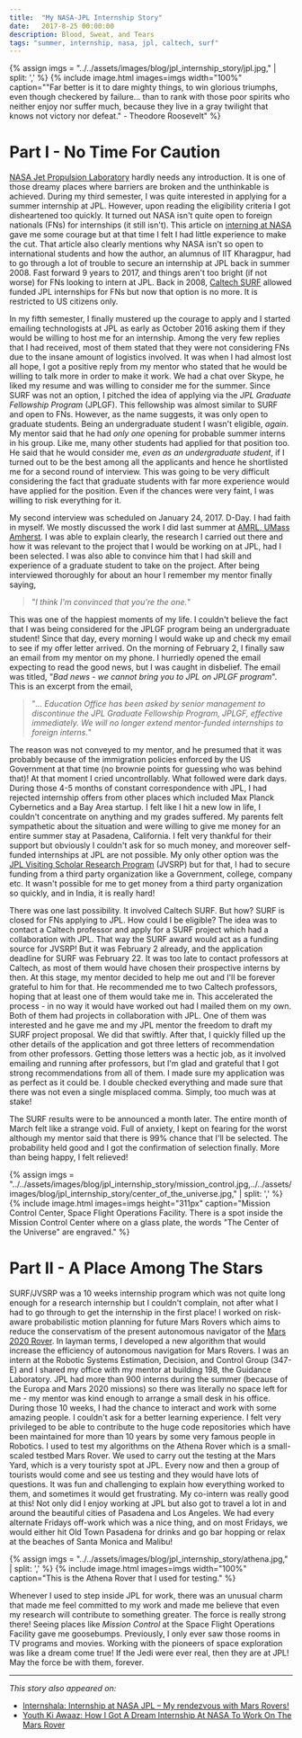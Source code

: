 ```yaml
---
title:  "My NASA-JPL Internship Story"
date:   2017-8-25 00:00:00
description: Blood, Sweat, and Tears
tags: "summer, internship, nasa, jpl, caltech, surf"
---
```


{% assign imgs = "../../assets/images/blog/jpl_internship_story/jpl.jpg," | split: ',' %}
{% include image.html images=imgs width="100%" caption="\"Far better is it to dare mighty things, to win glorious triumphs, even though checkered by failure... than to rank with those poor spirits who neither enjoy nor suffer much, because they live in a gray twilight that knows not victory nor defeat.\" - Theodore Roosevelt" %}<br>

# Part I - No Time For Caution

[NASA Jet Propulsion Laboratory](https://www.jpl.nasa.gov/) hardly needs any introduction. It is one of those dreamy places where barriers are broken and the unthinkable is achieved. During my third semester, I was quite interested in applying for a summer internship at JPL. However, upon reading the eligibility criteria I got disheartened too quickly. It turned out NASA isn't quite open to foreign nationals (FNs) for internships (it still isn't). This article on [interning at NASA](https://www.embibe.com/100marks/how-can-an-indian-get-internship-at-nasa/) gave me some courage but at that time I felt I had little experience to make the cut. That article also clearly mentions why NASA isn't so open to international students and how the author, an alumnus of IIT Kharagpur, had to go through a lot of trouble to secure an internship at JPL back in summer 2008. Fast forward 9 years to 2017, and things aren't too bright (if not worse) for FNs looking to intern at JPL. Back in 2008, [Caltech SURF](http://sfp.caltech.edu/programs/surf/) allowed funded JPL internships for FNs but now that option is no more. It is restricted to US citizens only.

In my fifth semester, I finally mustered up the courage to apply and I started emailing technologists at JPL as early as October 2016 asking them if they would be willing to host me for an internship. Among the very few replies that I had received, most of them stated that they were not considering FNs due to the insane amount of logistics involved. It was when I had almost lost all hope, I got a positive reply from my mentor who stated that he would be willing to talk more in order to make it work. We had a chat over Skype, he liked my resume and was willing to consider me for the summer. Since SURF was not an option, I pitched the idea of applying via the *JPL Graduate Fellowship Program* (JPLGF). This fellowship was almost similar to SURF and open to FNs. However, as the name suggests, it was only open to graduate students. Being an undergraduate student I wasn't eligible, *again*. My mentor said that he had *only one* opening for probable summer interns in his group. Like me, many other students had applied for that position too. He said that he would consider me, *even as an undergraduate student*, if I turned out to be the best among all the applicants and hence he shortlisted me for a second round of interview. This was going to be very difficult considering the fact that graduate students with far more experience would have applied for the position. Even if the chances were very faint, I was willing to risk everything for it.

My second interview was scheduled on January 24, 2017. D-Day. I had faith in myself. We mostly discussed the work I did last summer at [AMRL, UMass Amherst](https://amrl.cs.umass.edu/). I was able to explain clearly, the research I carried out there and how it was relevant to the project that I would be working on at JPL, had I been selected. I was also able to convince him that I had skill and experience of a graduate student to take on the project. After being interviewed thoroughly for about an hour I remember my mentor finally saying,

> "*I think I'm convinced that you're the one.*"

This was one of the happiest moments of my life. I couldn't believe the fact that I was being considered for the JPLGF program being an undergraduate student! Since that day, every morning I would wake up and check my email to see if my offer letter arrived. On the morning of February 2, I finally saw an email from my mentor on my phone. I hurriedly opened the email expecting to read the good news, but I was caught in disbelief. The email was titled, "*Bad news - we cannot bring you to JPL on JPLGF program*". This is an excerpt from the email,

> "*... Education Office has been asked by senior management to discontinue the JPL Graduate Fellowship Program, JPLGF, effective immediately. We will no longer extend mentor-funded internships to foreign interns.*"

The reason was not conveyed to my mentor, and he presumed that it was probably because of the immigration policies enforced by the US Government at that time (no brownie points for guessing who was behind that)! At that moment I cried uncontrollably. What followed were dark days. During those 4-5 months of constant correspondence with JPL, I had rejected internship offers from other places which included Max Planck Cybernetics and a Bay Area startup. I felt like I hit a new low in life, I couldn't concentrate on anything and my grades suffered. My parents felt sympathetic about the situation and were willing to give me money for an entire summer stay at Pasadena, California. I felt very thankful for their support but obviously I couldn't ask for so much money, and moreover self-funded internships at JPL are not possible. My only other option was the [JPL Visiting Scholar Research Program](https://www.jpl.nasa.gov/edu/intern/apply/visiting-student-research-program/) (JVSRP) but for that, I had to secure funding from a third party organization like a Government, college, company etc. It wasn't possible for me to get money from a third party organization so quickly, and in India, it is really hard!

There was one last possibility. It involved Caltech SURF. But how? SURF is closed for FNs applying to JPL. How could I be eligible? The idea was to contact a Caltech professor and apply for a SURF project which had a collaboration with JPL. That way the SURF award would act as a funding source for JVSRP! But it was February 2 already, and the application deadline for SURF was February 22. It was too late to contact professors at Caltech, as most of them would have chosen their prospective interns by then. At this stage, my mentor decided to help me out and I'll be forever grateful to him for that. He recommended me to two Caltech professors, hoping that at least one of them would take me in. This accelerated the process - in no way it would have worked out had I mailed them on my own. Both of them had projects in collaboration with JPL. One of them was interested and he gave me and my JPL mentor the freedom to draft my SURF project proposal. We did that swiftly. After that, I quickly filled up the other details of the application and got three letters of recommendation from other professors. Getting those letters was a hectic job, as it involved emailing and running after professors, but I'm glad and grateful that I got strong recommendations from all of them. I made sure my application was as perfect as it could be. I double checked everything and made sure that there was not even a single misplaced comma. Simply, too much was at stake!

The SURF results were to be announced a month later. The entire month of March felt like a strange void. Full of anxiety, I kept on fearing for the worst although my mentor said that there is 99% chance that I'll be selected. The probability held good and I got the confirmation of selection finally. More than being happy, I felt relieved!

{% assign imgs = "../../assets/images/blog/jpl_internship_story/mission_control.jpg,../../assets/images/blog/jpl_internship_story/center_of_the_universe.jpg," | split: ',' %}
{% include image.html images=imgs height="311px" caption="Mission Control Center, Space Flight Operations Facility. There is a spot inside the Mission Control Center where on a glass plate, the words \"The Center of the Universe\" are engraved." %}<br>

# Part II - A Place Among The Stars

SURF/JVSRP was a 10 weeks internship program which was not quite long enough for a research internship but I couldn't complain, not after what I had to go through to get the internship in the first place! I worked on risk-aware probabilistic motion planning for future Mars Rovers which aims to reduce the conservatism of the present autonomous navigator of the [Mars 2020 Rover](https://mars.nasa.gov/mars2020/). In layman terms, I developed a new algorithm that would increase the efficiency of autonomous navigation for Mars Rovers. I was an intern at the Robotic Systems Estimation, Decision, and Control Group (347-E) and I shared my office with my mentor at building 198, the Guidance Laboratory. JPL had more than 900 interns during the summer (because of the Europa and Mars 2020 missions) so there was literally no space left for me - my mentor was kind enough to arrange a small desk in his office. During those 10 weeks, I had the chance to interact and work with some amazing people. I couldn't ask for a better learning experience. I felt very privileged to be able to contribute to the huge code repositories which have been maintained for more than 10 years by some very famous people in Robotics. I used to test my algorithms on the Athena Rover which is a small-scaled testbed Mars Rover. We used to carry out the testing at the Mars Yard, which is a very touristy spot at JPL. Every now and then a group of tourists would come and see us testing and they would have lots of questions. It was fun and challenging to explain how everything worked to them, and sometimes it would get frustrating. My co-intern was really good at this! Not only did I enjoy working at JPL but also got to travel a lot in and around the beautiful cities of Pasadena and Los Angeles. We had every alternate Fridays off-work which was a nice thing, and on most Fridays, we would either hit Old Town Pasadena for drinks and go bar hopping or relax at the beaches of Santa Monica and Malibu!

{% assign imgs = "../../assets/images/blog/jpl_internship_story/athena.jpg," | split: ',' %}
{% include image.html images=imgs width="100%" caption="This is the Athena Rover that I used for testing." %}<br>

Whenever I used to step inside JPL for work, there was an unusual charm that made me feel committed to my work and made me believe that even my research will contribute to something greater. The force is really strong there! Seeing places like *Mission Control* at the Space Flight Operations Facility gave me goosebumps. Previously, I only ever saw those rooms in TV programs and movies. Working with the pioneers of space exploration was like a dream come true! If the Jedi were ever real, then they are at JPL! May the force be with them, forever.

<hr>

*This story also appeared on:*

- [Internshala: Internship at NASA JPL – My rendezvous with Mars Rovers!](http://blog.internshala.com/2017/09/internship-at-nasa-jpl-my-rendezvous-with-mars-rovers/)
- [Youth Ki Awaaz: How I Got A Dream Internship At NASA To Work On The Mars Rover](https://www.youthkiawaaz.com/2017/10/internship-at-nasa-jpl-my-rendezvous-with-mars-rovers/)
